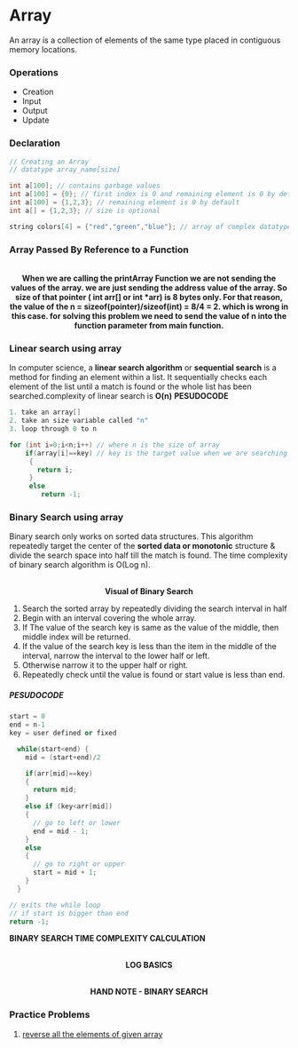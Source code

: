 # Array

An array is a collection of elements of the same type placed in contiguous memory locations.

### Operations 
- Creation 
- Input 
- Output 
- Update 

### Declaration
```cpp
// Creating an Array 
// datatype array_name[size]

int a[100]; // contains garbage values
int a[100] = {0}; // first index is 0 and remaining element is 0 by default 
int a[100] = {1,2,3}; // remaining element is 0 by default
int a[] = {1,2,3}; // size is optional

string colors[4] = {"red","green","blue"}; // array of complex datatype

```

### Array Passed By Reference to a Function

<p align="center">
  <br>
  <a href=""><img src="https://i.imgur.com/VE89baX.png" alt=""></a>
  <br>
  <strong>When we are calling the printArray Function we are not sending the values of the array. we are just sending the address value of the array. So size of that pointer ( int arr[] or int *arr) is 8 bytes only. For that reason, the value of the n = sizeof(pointer)/sizeof(int) = 8/4 = 2. which is wrong in this case. for solving this problem we need to send the value of n into the function parameter from main function. </strong>
  <br>
</p> 

### Linear search using array
In computer science, a **linear search algorithm** or **sequential search** is a method for finding an element within a list. It sequentially checks each element of the list until a match is found or the whole list has been searched.complexity of linear search is **O(n)**
**PESUDOCODE**
```cpp
1. take an array[]
2. take an size variable called "n"
3. loop through 0 to n

for (int i=0;i<n;i++) // where n is the size of array
    if(array[i]==key) // key is the target value when we are searching
     {
       return i;
     }
     else
        return -1;

```

### Binary Search using array

Binary search only works on sorted data structures. This algorithm repeatedly target the center of the **sorted data or monotonic** structure & divide the search space into half till the match is found.
The time complexity of binary search algorithm is O(Log n).
<p align="center">
  <br>
  <a href=""><img src="https://i.imgur.com/PTu0oqp.png" alt=""></a>
  <br>
  <strong>Visual of Binary Search</strong>
  <br>
</p> 

1. Search the sorted array by repeatedly dividing the search interval in half
2. Begin with an interval covering the whole array.
3. If The value of the search key is same as the value of the middle, then middle index will be returned.
4. If the value of the search key is less than the item in the middle of the interval, narrow the interval to the lower half or left.
5. Otherwise narrow it to the upper half or right.
6. Repeatedly check until the value is found or start value is less than end.

##### PESUDOCODE

```cpp
start = 0 
end = n-1
key = user defined or fixed

  while(start<end) {
    mid = (start+end)/2 

    if(arr[mid]==key)
    {
      return mid;
    }
    else if (key<arr[mid])
    {
      // go to left or lower 
      end = mid - 1;
    }
    else 
    {
      // go to right or upper
      start = mid + 1;
    }
  }

// exits the while loop
// if start is bigger than end
return -1;

```

**BINARY SEARCH TIME COMPLEXITY CALCULATION** 


<p align="center">
  <br>
  <a href=""><img src="https://i.imgur.com/stR1ovQ.png" alt=""></a>
  <br>
  <strong>LOG BASICS</strong>
  <br>
</p> 

<p align="center">
  <br>
  <a href=""><img src="https://i.imgur.com/BrNRgDJ.jpg" alt=""></a>
  <br>
  <strong>HAND NOTE - BINARY SEARCH</strong>
  <br>
</p> 

### Practice Problems 

1. [reverse all the elements of given array]()
